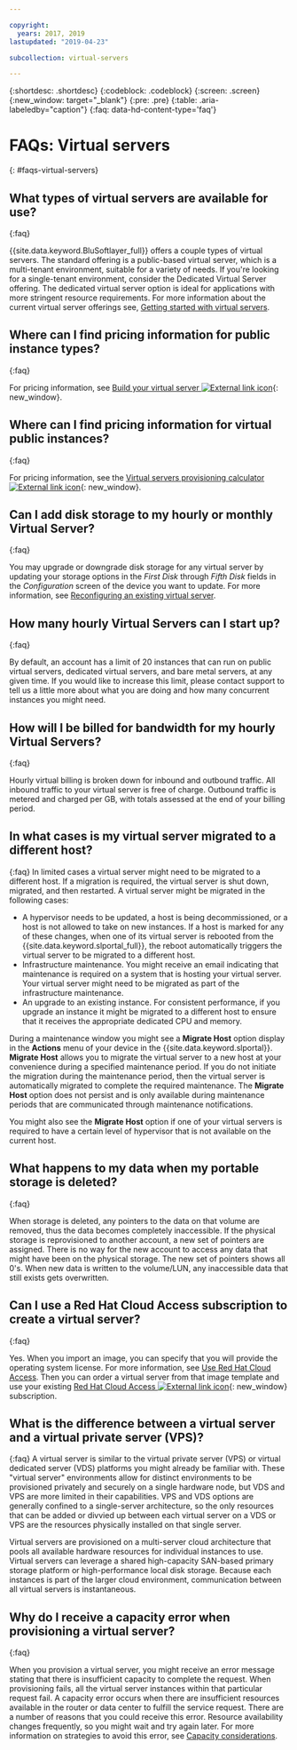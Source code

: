 ```yaml
---

copyright:
  years: 2017, 2019
lastupdated: "2019-04-23"

subcollection: virtual-servers

---
```


{:shortdesc: .shortdesc}
{:codeblock: .codeblock}
{:screen: .screen}
{:new_window: target="_blank"}
{:pre: .pre}
{:table: .aria-labeledby="caption"}
{:faq: data-hd-content-type='faq'}


# FAQs: Virtual servers  
{: #faqs-virtual-servers}

## What types of virtual servers are available for use?
{:faq}

{{site.data.keyword.BluSoftlayer_full}} offers a couple types of virtual servers. The standard offering is a public-based virtual server, which is a multi-tenant environment, suitable for a variety of needs. If you're looking for a single-tenant environment, consider the Dedicated Virtual Server offering. The dedicated virtual server option is ideal for applications with more stringent resource requirements. For more information about the current virtual server offerings see, [Getting started with virtual servers](/docs/vsi?topic=virtual-servers-getting-started-tutorial).

## Where can I find pricing information for public instance types?
{:faq}

For pricing information, see [Build your virtual server ![External link icon](../icons/launch-glyph.svg "External link icon")](https://www.ibm.com/cloud-computing/bluemix/virtual-servers){: new_window}.

## Where can I find pricing information for virtual public instances?
{:faq}

For pricing information, see the [Virtual servers provisioning calculator ![External link icon](../icons/launch-glyph.svg "External link icon")](https://www.ibm.com/cloud-computing/bluemix/virtual-servers/calculator){: new_window}.

## Can I add disk storage to my hourly or monthly Virtual Server?
{:faq}

You may upgrade or downgrade disk storage for any virtual server by updating your storage options in the *First Disk* through *Fifth Disk* fields in the *Configuration* screen of the device you want to update. For more information, see [Reconfiguring an existing virtual server](/docs/vsi?topic=virtual-servers-reconfiguring-virtual-servers).

## How many hourly Virtual Servers can I start up?
{:faq}

By default, an account has a limit of 20 instances that can run on public virtual servers, dedicated virtual servers, and bare metal servers, at any given time.  If you would like to increase this limit, please contact support to tell us a little more about what you are doing and how many concurrent instances you might need.

## How will I be billed for bandwidth for my hourly Virtual Servers?
{:faq}

Hourly virtual billing is broken down for inbound and outbound traffic. All inbound traffic to your virtual server is free of charge. Outbound traffic is metered and charged per GB, with totals assessed at the end of your billing period.

## In what cases is my virtual server migrated to a different host?
{:faq}
In limited cases a virtual server might need to be migrated to a different host. If a migration is required, the virtual server is shut down, migrated, and then restarted. A virtual server might be migrated in the following cases:

* A hypervisor needs to be updated, a host is being decommissioned, or a host is not allowed to take on new instances. If a host is marked for any of these changes, when one of its virtual server is rebooted from the {{site.data.keyword.slportal_full}}, the reboot automatically triggers the virtual server to be migrated to a different host.
* Infrastructure maintenance. You might receive an email indicating that maintenance is required on a system that is hosting your virtual server. Your virtual server might need to be migrated as part of the infrastructure maintenance.
* An upgrade to an existing instance. For consistent performance, if you upgrade an instance it might be migrated to a different host to ensure that it receives the appropriate dedicated CPU and memory.

During a maintenance window you might see a **Migrate Host** option display in the **Actions** menu of your device in the {{site.data.keyword.slportal}}. **Migrate Host** allows you to migrate the virtual server to a new host at your convenience during a specified maintenance period. If you do not initiate the migration during the maintenance period, then the virtual server is automatically migrated to complete the required maintenance. The **Migrate Host** option does not persist and is only available during maintenance periods that are communicated through maintenance notifications.

You might also see the **Migrate Host** option if one of your virtual servers is required to have a certain level of hypervisor that is not available on the current host.

## What happens to my data when my portable storage is deleted?
{:faq}

When storage is deleted, any pointers to the data on that volume are removed, thus the data becomes completely inaccessible. If the physical storage is reprovisioned to another account, a new set of pointers are assigned. There is no way for the new account to access any data that might have been on the physical storage. The new set of pointers shows all 0's. When new data is written to the volume/LUN, any inaccessible data that still exists gets overwritten.

## Can I use a Red Hat Cloud Access subscription to create a virtual server?
{:faq}

Yes. When you import an image, you can specify that you will provide the operating system license. For more information, see [Use Red Hat Cloud Access](/docs/infrastructure/image-templates?topic=image-templates-using-your-own-os-license-or-subscription). Then you can order a virtual server from that image template and use your existing [Red Hat Cloud Access ![External link icon](../icons/launch-glyph.svg "External link icon")](https://www.redhat.com/en/technologies/cloud-computing/cloud-access){: new_window} subscription.

## What is the difference between a virtual server and a virtual private server (VPS)?
{:faq}
A virtual server is similar to the virtual private server (VPS) or virtual dedicated server (VDS) platforms you might already be familiar with. These "virtual server" environments allow for distinct environments to be provisioned privately and securely on a single hardware node, but VDS and VPS are more limited in their capabilities. VPS and VDS options are generally confined to a single-server architecture, so the only resources that can be added or divvied up between each virtual server on a VDS or VPS are the resources physically installed on that single server.

Virtual servers are provisioned on a multi-server cloud architecture that pools all available hardware resources for individual instances to use. Virtual servers can leverage a shared high-capacity SAN-based primary storage platform or high-performance local disk storage. Because each instances is part of the larger cloud environment, communication between all virtual servers is instantaneous.

<!--## I'm unable to connect to the virtualization API. How can I fix this?-->

<!--This error generally occurs because a password is outdated. To fix this, update the root or Administrator password for the virtual server's operating system in the {{site.data.keyword.slportal_full}}.-->

## Why do I receive a capacity error when provisioning a virtual server?
{:faq}

When you provision a virtual server, you might receive an error message stating that there is insufficient capacity to complete the request. When provisioning fails, all the virtual server instances within that particular request fail. A capacity error occurs when there are insufficient resources available in the router or data center to fulfill the service request. There are a number of reasons that you could receive this error. Resource availability changes frequently, so you might wait and try again later. For more information on strategies to avoid this error, see [Capacity considerations](/docs/vsi?topic=virtual-servers-capacity-considerations).
